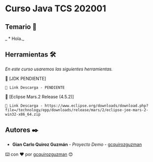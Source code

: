 # Curso Java TCS 202001

## Temario 🚀

_ * Hola._

## Herramientas 🛠️

_En este curso usaremos las siguientes herramientas._

🔧 [JDK PENDIENTE]
```
📢 Link Descarga - PENDIENTE
```
🔧 [Eclipse Mars.2 Release (4.5.2)]
```
📢 Link Descarga - https://www.eclipse.org/downloads/download.php?file=/technology/epp/downloads/release/mars/2/eclipse-jee-mars-2-win32-x86_64.zip
```

## Autores ✒️

* **Gian Carlo Quiroz Guzmán** - *Proyecto Demo* - [gcquirozguzman](https://github.com/gcquirozguzman)



⌨️ con ❤️ por [gcquirozguzman](https://github.com/gcquirozguzman) 😊
